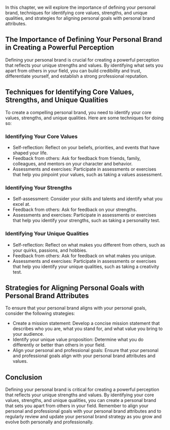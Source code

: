 
In this chapter, we will explore the importance of defining your personal brand, techniques for identifying core values, strengths, and unique qualities, and strategies for aligning personal goals with personal brand attributes.

The Importance of Defining Your Personal Brand in Creating a Powerful Perception
--------------------------------------------------------------------------------

Defining your personal brand is crucial for creating a powerful perception that reflects your unique strengths and values. By identifying what sets you apart from others in your field, you can build credibility and trust, differentiate yourself, and establish a strong professional reputation.

Techniques for Identifying Core Values, Strengths, and Unique Qualities
-----------------------------------------------------------------------

To create a compelling personal brand, you need to identify your core values, strengths, and unique qualities. Here are some techniques for doing so:

### Identifying Your Core Values

* Self-reflection: Reflect on your beliefs, priorities, and events that have shaped your life.
* Feedback from others: Ask for feedback from friends, family, colleagues, and mentors on your character and behavior.
* Assessments and exercises: Participate in assessments or exercises that help you pinpoint your values, such as taking a values assessment.

### Identifying Your Strengths

* Self-assessment: Consider your skills and talents and identify what you excel at.
* Feedback from others: Ask for feedback on your strengths.
* Assessments and exercises: Participate in assessments or exercises that help you identify your strengths, such as taking a personality test.

### Identifying Your Unique Qualities

* Self-reflection: Reflect on what makes you different from others, such as your quirks, passions, and hobbies.
* Feedback from others: Ask for feedback on what makes you unique.
* Assessments and exercises: Participate in assessments or exercises that help you identify your unique qualities, such as taking a creativity test.

Strategies for Aligning Personal Goals with Personal Brand Attributes
---------------------------------------------------------------------

To ensure that your personal brand aligns with your personal goals, consider the following strategies:

* Create a mission statement: Develop a concise mission statement that describes who you are, what you stand for, and what value you bring to your audience.
* Identify your unique value proposition: Determine what you do differently or better than others in your field.
* Align your personal and professional goals: Ensure that your personal and professional goals align with your personal brand attributes and values.

Conclusion
----------

Defining your personal brand is critical for creating a powerful perception that reflects your unique strengths and values. By identifying your core values, strengths, and unique qualities, you can create a personal brand that sets you apart from others in your field. Remember to align your personal and professional goals with your personal brand attributes and to regularly review and update your personal brand strategy as you grow and evolve both personally and professionally.
